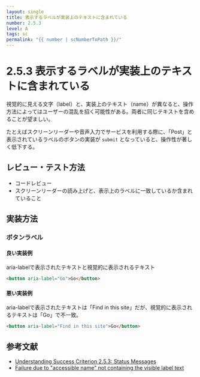 ```yaml
---
layout: single
title: 表示するラベルが実装上のテキストに含まれている
number: 2.5.3
level: A
tags: sc
permalink: "{{ number | scNumberToPath }}/"
---
```


# 2.5.3 表示するラベルが実装上のテキストに含まれている

視覚的に見える文字（label）と、実装上のテキスト（name）が異なると、操作方法によってはユーザーの混乱を招く可能性がある。両者に同じテキストを含めることが望ましい。

たとえばスクリーンリーダーや音声入力でサービスを利用する際に、「Post」と表示されているラベルのボタンの実装が `submit` となっていると、操作性が著しく低下する。

## レビュー・テスト方法

- コードレビュー
- スクリーンリーダーの読み上げと、表示上のラベルに一致しているか含まれていること


## 実装方法

### ボタンラベル

#### 良い実装例

aria-labelで表示されたテキストと視覚的に表示されるテキスト
```html
<button aria-label="Go">Go</button>
```

#### 悪い実装例

aria-labelで表示されたテキストは「Find in this site」だが、視覚的に表示されるテキストは「Go」で不一致。

```html
<button aria-label="Find in this site">Go</button>
```


## 参考文献
- [Understanding Success Criterion 2.5.3: Status Messages](https://www.w3.org/WAI/WCAG21/Understanding/label-in-name)
- [Failure due to "accessible name" not containing the visible label text](https://www.w3.org/WAI/WCAG21/Techniques/failures/F96)
